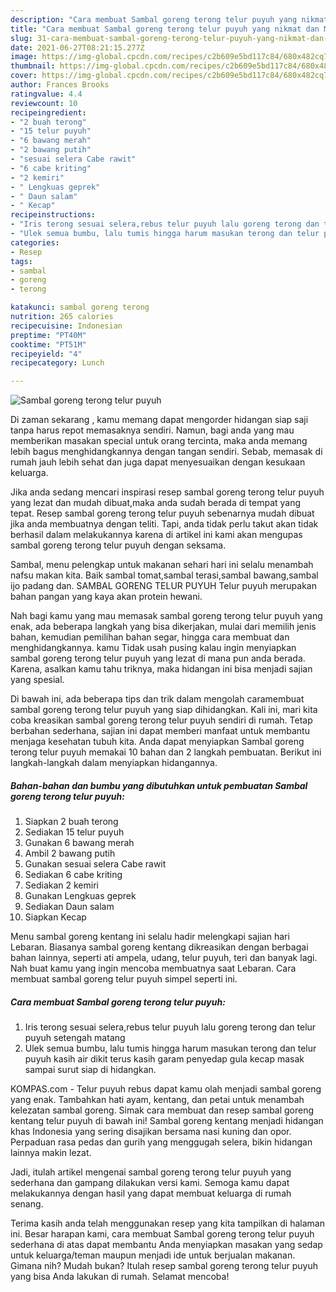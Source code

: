 ```yaml
---
description: "Cara membuat Sambal goreng terong telur puyuh yang nikmat dan Mudah Dibuat"
title: "Cara membuat Sambal goreng terong telur puyuh yang nikmat dan Mudah Dibuat"
slug: 31-cara-membuat-sambal-goreng-terong-telur-puyuh-yang-nikmat-dan-mudah-dibuat
date: 2021-06-27T08:21:15.277Z
image: https://img-global.cpcdn.com/recipes/c2b609e5bd117c84/680x482cq70/sambal-goreng-terong-telur-puyuh-foto-resep-utama.jpg
thumbnail: https://img-global.cpcdn.com/recipes/c2b609e5bd117c84/680x482cq70/sambal-goreng-terong-telur-puyuh-foto-resep-utama.jpg
cover: https://img-global.cpcdn.com/recipes/c2b609e5bd117c84/680x482cq70/sambal-goreng-terong-telur-puyuh-foto-resep-utama.jpg
author: Frances Brooks
ratingvalue: 4.4
reviewcount: 10
recipeingredient:
- "2 buah terong"
- "15 telur puyuh"
- "6 bawang merah"
- "2 bawang putih"
- "sesuai selera Cabe rawit"
- "6 cabe kriting"
- "2 kemiri"
- " Lengkuas geprek"
- " Daun salam"
- " Kecap"
recipeinstructions:
- "Iris terong sesuai selera,rebus telur puyuh lalu goreng terong dan telur puyuh setengah matang"
- "Ulek semua bumbu, lalu tumis hingga harum masukan terong dan telur puyuh kasih air dikit terus kasih garam penyedap gula kecap masak sampai surut siap di hidangkan."
categories:
- Resep
tags:
- sambal
- goreng
- terong

katakunci: sambal goreng terong 
nutrition: 265 calories
recipecuisine: Indonesian
preptime: "PT40M"
cooktime: "PT51M"
recipeyield: "4"
recipecategory: Lunch

---
```



![Sambal goreng terong telur puyuh](https://img-global.cpcdn.com/recipes/c2b609e5bd117c84/680x482cq70/sambal-goreng-terong-telur-puyuh-foto-resep-utama.jpg)

Di zaman  sekarang , kamu memang dapat mengorder hidangan siap saji tanpa harus repot memasaknya sendiri. Namun, bagi anda yang mau memberikan masakan special untuk orang tercinta, maka anda memang lebih bagus menghidangkannya dengan tangan sendiri. Sebab, memasak di rumah jauh lebih sehat dan juga dapat menyesuaikan dengan kesukaan keluarga.

Jika anda sedang mencari inspirasi resep sambal goreng terong telur puyuh yang lezat dan mudah dibuat,maka anda sudah berada di tempat yang tepat. Resep sambal goreng terong telur puyuh  sebenarnya mudah dibuat jika anda membuatnya dengan teliti. Tapi, anda tidak perlu takut akan tidak berhasil dalam melakukannya 
karena di artikel ini kami akan mengupas sambal goreng terong telur puyuh dengan seksama.  

Sambal, menu pelengkap untuk makanan sehari hari ini selalu menambah nafsu makan kita. Baik sambal tomat,sambal terasi,sambal bawang,sambal ijo padang dan. SAMBAL GORENG TELUR PUYUH Telur puyuh merupakan bahan pangan yang kaya akan protein hewani.

Nah bagi kamu yang mau memasak sambal goreng terong telur puyuh yang enak, ada beberapa langkah yang bisa dikerjakan, mulai dari memilih jenis bahan, kemudian pemilihan bahan segar, hingga cara membuat dan menghidangkannya. kamu Tidak usah pusing kalau ingin menyiapkan sambal goreng terong telur puyuh yang lezat di mana pun anda berada. Karena, asalkan kamu  tahu triknya, maka hidangan ini bisa menjadi sajian yang spesial.

Di bawah ini, ada beberapa tips dan trik dalam mengolah caramembuat sambal goreng terong telur puyuh yang siap dihidangkan. Kali ini, mari kita coba kreasikan sambal goreng terong telur puyuh sendiri di rumah. Tetap berbahan sederhana, sajian ini dapat memberi manfaat untuk membantu menjaga kesehatan tubuh kita. Anda dapat menyiapkan Sambal goreng terong telur puyuh memakai 10 bahan dan 2 langkah pembuatan. Berikut ini langkah-langkah dalam menyiapkan hidangannya.

<!--inarticleads1-->

##### Bahan-bahan dan bumbu yang dibutuhkan untuk pembuatan Sambal goreng terong telur puyuh:

1. Siapkan 2 buah terong
1. Sediakan 15 telur puyuh
1. Gunakan 6 bawang merah
1. Ambil 2 bawang putih
1. Gunakan sesuai selera Cabe rawit
1. Sediakan 6 cabe kriting
1. Sediakan 2 kemiri
1. Gunakan  Lengkuas geprek
1. Sediakan  Daun salam
1. Siapkan  Kecap


Menu sambal goreng kentang ini selalu hadir melengkapi sajian hari Lebaran. Biasanya sambal goreng kentang dikreasikan dengan berbagai bahan lainnya, seperti ati ampela, udang, telur puyuh, teri dan banyak lagi. Nah buat kamu yang ingin mencoba membuatnya saat Lebaran. Cara membuat sambal goreng telur puyuh simpel seperti ini. 

<!--inarticleads2-->

##### Cara membuat Sambal goreng terong telur puyuh:

1. Iris terong sesuai selera,rebus telur puyuh lalu goreng terong dan telur puyuh setengah matang
1. Ulek semua bumbu, lalu tumis hingga harum masukan terong dan telur puyuh kasih air dikit terus kasih garam penyedap gula kecap masak sampai surut siap di hidangkan.


KOMPAS.com - Telur puyuh rebus dapat kamu olah menjadi sambal goreng yang enak. Tambahkan hati ayam, kentang, dan petai untuk menambah kelezatan sambal goreng. Simak cara membuat dan resep sambal goreng kentang telur puyuh di bawah ini! Sambal goreng kentang menjadi hidangan khas Indonesia yang sering disajikan bersama nasi kuning dan opor. Perpaduan rasa pedas dan gurih yang menggugah selera, bikin hidangan lainnya makin lezat. 

Jadi, itulah artikel mengenai  sambal goreng terong telur puyuh  yang sederhana dan gampang dilakukan versi kami. Semoga kamu dapat melakukannya dengan hasil yang dapat membuat keluarga di rumah senang. 

Terima kasih anda telah menggunakan resep yang kita tampilkan di halaman ini. Besar harapan kami, cara membuat  Sambal goreng terong telur puyuh sederhana di atas dapat membantu Anda menyiapkan masakan yang sedap untuk keluarga/teman maupun menjadi ide untuk berjualan makanan. Gimana nih? Mudah bukan? Itulah resep sambal goreng terong telur puyuh yang bisa Anda lakukan di rumah. Selamat mencoba!

